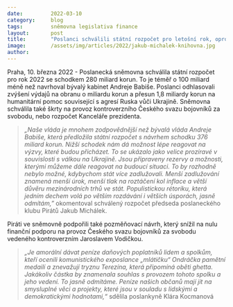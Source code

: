 ```yaml
---
date:         2022-03-10
category:     blog
tags:         sněmovna legislativa finance
layout:       post
title:        "Poslanci schválili státní rozpočet pro letošní rok, oproti minulé vládě šetří 100 miliard korun. Stopli i peníze pro kontroverzní spolek exkomunisty Vodičky"
image:        /assets/img/articles/2022/jakub-michalek-knihovna.jpg
author:       
---
```


Praha, 10. března 2022 - Poslanecká sněmovna schválila státní rozpočet pro rok 2022 se schodkem 280 miliard korun. To je téměř o 100 miliard méně než navrhoval bývalý kabinet Andreje Babiše. Poslanci odhlasovali zvýšení výdajů na obranu o miliardu korun a přesun 1,8 miliardy korun na humanitární pomoc související s agresí Ruska vůči Ukrajině. Sněmovna schválila také škrty na provoz kontroverzního Českého svazu bojovníků za svobodu, nebo rozpočet Kanceláře prezidenta. 

> *„Naše vláda je mnohem zodpovědnější než bývalá vláda Andreje Babiše, která předložila státní rozpočet s návrhem schodku 376 miliard korun. Nižší schodek nám dá možnost lépe reagovat na výzvy, které budou přicházet. To se ukázalo jako velice prozíravé v souvislosti s válkou na Ukrajině. Jsou připraveny rezervy a možnosti, kterými můžeme dále reagovat na budoucí situaci. To by rozhodně nebylo možné, kdybychom stát více zadlužovali. Menší zadlužování znamená menší úrok, menší tlak na roztáčení kol inflace a větší důvěru mezinárodních trhů ve stát. Populistickou rétoriku, která jedním dechem volá po větším rozdávání i větších úsporách, jasně odmítám,”* okomentoval schválený rozpočet předseda poslaneckého klubu Pirátů Jakub Michálek.

Piráti ve sněmovně podpořili také pozměňovací návrh, který snížil na nulu finanční podporu na provoz Českého svazu bojovníků za svobodu vedeného kontroverzním Jaroslavem Vodičkou.

> *„Je amorální dávat peníze daňových poplatníků lidem a spolkům, kteří ocenili komunistického exposlance „mlátičku“ Ondráčka pamětní medailí a znevažují tryznu Terezína, která připomíná oběti ghetta. Jakákoliv částka by znamenala souhlas s provozem tohoto spolku a jeho vedení. To jasně odmítáme. Peníze našich občanů mají jít na smysluplné věci a projekty, které jsou v souladu s lidskými a demokratickými hodnotami,“* sdělila poslankyně Klára Kocmanová
